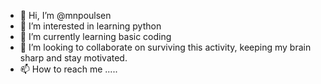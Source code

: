 - 👋 Hi, I’m @mnpoulsen
- 👀 I’m interested in learning python
- 🌱 I’m currently learning basic coding
- 💞️ I’m looking to collaborate on surviving this activity, keeping my brain sharp and stay motivated.
- 📫 How to reach me ..... 

<!---
mnpoulsen/mnpoulsen is a ✨ special ✨ repository because its `README.md` (this file) appears on your GitHub profile.
You can click the Preview link to take a look at your changes.
--->
